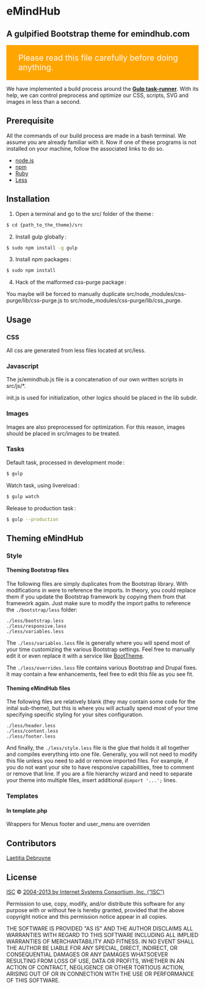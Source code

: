 # eMindHub
## A gulpified Bootstrap theme for emindhub.com

<aside style="background: orange; color: white; padding: 1em 1.5em; font-size: 1.5em;">Please read this file carefully before doing anything.</aside>

We have implemented a build process around the **[Gulp task-runner](http://gulpjs.com/)**. With its help, we can control preprocess and optimize our CSS, scripts, SVG and images in less than a second.

## Prerequisite

All the commands of our build process are made in a bash terminal. We assume you are already familiar with it. Now if one of these programs is not installed on your machine, follow the associated links to do so.

* [node.js](http://nodejs.org/)
* [npm](https://github.com/npm/npm)
* [Ruby](https://www.ruby-lang.org/en/installation/)
* [Less](http://lesscss.org/)

## Installation

1. Open a terminal and go to the src/ folder of the theme&#8201;:

  ```bash
  $ cd {path_to_the_theme}/src
  ```

2. Install gulp globally&#8201;:

  ```bash
  $ sudo npm install -g gulp
  ```

3. Install npm packages&#8201;:

  ```bash
  $ sudo npm install
  ```

4. Hack of the malformed css-purge package&#8201;:

You maybe will be forced to manually duplicate src/node_modules/css-purge/lib/css-purge.js to src/node_modules/css-purge/lib/css_purge.


## Usage

### CSS

All css are generated from less files located at src/less.

### Javascript

The js/emindhub.js file is a concatenation of our own written scripts in src/js/*.

init.js is used for initialization, other logics should be placed in the lib subdir.

### Images

Images are also preprocessed for optimization. For this reason, images should be placed in src/images to be treated.

### Tasks

Default task, processed in development mode&#8201;:

```bash
$ gulp
```

Watch task, using livereload&#8201;:

```bash
$ gulp watch
```

Release to production task&#8201;:

```bash
$ gulp --production
```

## Theming eMindHub

### Style

#### Theming Bootstrap files

The following files are simply duplicates from the Bootstrap library. With
modifications in were to reference the imports. In theory, you could replace
them if you update the Bootstrap framework by copying them from that framework
again. Just make sure to modify the import paths to reference the
`./bootstrap/less` folder:
```
./less/bootstrap.less
./less/responsive.less
./less/variables.less
```

The `./less/variables.less` file is generally where you will spend most of
your time customizing the various Bootstrap settings. Feel free to manually
edit it or even replace it with a service like
[BootTheme](http://www.boottheme.com).

The `./less/overrides.less` file contains various Bootstrap and Drupal fixes. It
may contain a few enhancements, feel free to edit this file as you see fit.

#### Theming eMindHub files

The following files are relatively blank (they may contain some code for the
inital sub-theme), but this is where you will actually spend most of your time
specifying specific styling for your sites configuration.
```
./less/header.less
./less/content.less
./less/footer.less
```

And finally, the `./less/style.less` file is the glue that holds it all
together and compiles everything into one file. Generally, you will not need
to modify this file unless you need to add or remove imported files. For
example, if you do not want your site to have responsive capabilities, free to
comment or remove that line. If you are a file hierarchy wizard and need to
separate your theme into multiple files, insert additional `@import '...';`
lines.

### Templates

#### In template.php

Wrappers for Menus footer and user_menu are overriden

## Contributors

[Laetitia Debruyne](http://laetitiadebruyne.com)


## License

[ISC](https://www.isc.org/downloads/software-support-policy/isc-license/) © [2004-2013 by Internet Systems Consortium, Inc. (“ISC”)](https://www.isc.org/downloads/software-support-policy/isc-license/)

Permission to use, copy, modify, and/or distribute this software for any
purpose with or without fee is hereby granted, provided that the above
copyright notice and this permission notice appear in all copies.

THE SOFTWARE IS PROVIDED "AS IS" AND THE AUTHOR DISCLAIMS ALL WARRANTIES
WITH REGARD TO THIS SOFTWARE INCLUDING ALL IMPLIED WARRANTIES OF
MERCHANTABILITY AND FITNESS. IN NO EVENT SHALL THE AUTHOR BE LIABLE FOR
ANY SPECIAL, DIRECT, INDIRECT, OR CONSEQUENTIAL DAMAGES OR ANY DAMAGES
WHATSOEVER RESULTING FROM LOSS OF USE, DATA OR PROFITS, WHETHER IN AN ACTION
OF CONTRACT, NEGLIGENCE OR OTHER TORTIOUS ACTION, ARISING OUT OF OR IN
CONNECTION WITH THE USE OR PERFORMANCE OF THIS SOFTWARE.
